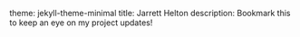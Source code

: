 theme: jekyll-theme-minimal
title: Jarrett Helton
description: Bookmark this to keep an eye on my project updates!
